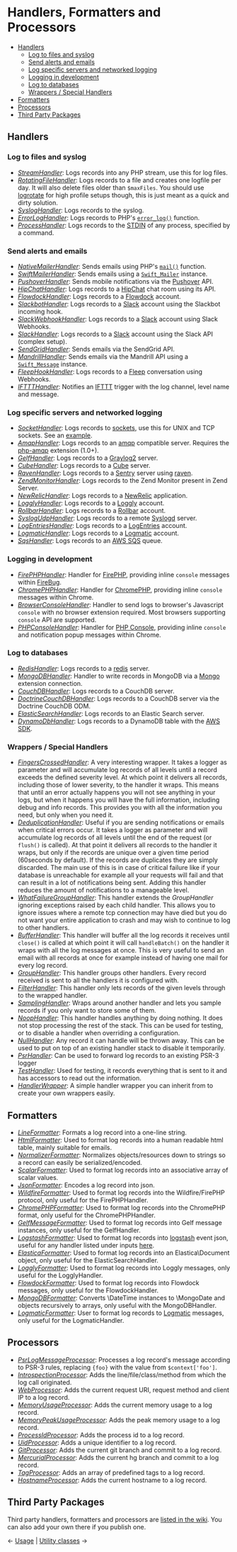 # Handlers, Formatters and Processors

- [Handlers](#handlers)
  - [Log to files and syslog](#log-to-files-and-syslog)
  - [Send alerts and emails](#send-alerts-and-emails)
  - [Log specific servers and networked logging](#log-specific-servers-and-networked-logging)
  - [Logging in development](#logging-in-development)
  - [Log to databases](#log-to-databases)
  - [Wrappers / Special Handlers](#wrappers--special-handlers)
- [Formatters](#formatters)
- [Processors](#processors)
- [Third Party Packages](#third-party-packages)

## Handlers

### Log to files and syslog

- [_StreamHandler_](../src/Monolog/Handler/StreamHandler.php): Logs records into any PHP stream, use this for log files.
- [_RotatingFileHandler_](../src/Monolog/Handler/RotatingFileHandler.php): Logs records to a file and creates one logfile per day.
  It will also delete files older than `$maxFiles`. You should use
  [logrotate](http://linuxcommand.org/man_pages/logrotate8.html) for high profile
  setups though, this is just meant as a quick and dirty solution.
- [_SyslogHandler_](../src/Monolog/Handler/SyslogHandler.php): Logs records to the syslog.
- [_ErrorLogHandler_](../src/Monolog/Handler/ErrorLogHandler.php): Logs records to PHP's
  [`error_log()`](http://docs.php.net/manual/en/function.error-log.php) function.
- [_ProcessHandler_](../src/Monolog/Handler/ProcessHandler.php): Logs records to the [STDIN](https://en.wikipedia.org/wiki/Standard_streams#Standard_input_.28stdin.29) of any process, specified by a command.

### Send alerts and emails

- [_NativeMailerHandler_](../src/Monolog/Handler/NativeMailerHandler.php): Sends emails using PHP's
  [`mail()`](http://php.net/manual/en/function.mail.php) function.
- [_SwiftMailerHandler_](../src/Monolog/Handler/SwiftMailerHandler.php): Sends emails using a [`Swift_Mailer`](http://swiftmailer.org/) instance.
- [_PushoverHandler_](../src/Monolog/Handler/PushoverHandler.php): Sends mobile notifications via the [Pushover](https://www.pushover.net/) API.
- [_HipChatHandler_](../src/Monolog/Handler/HipChatHandler.php): Logs records to a [HipChat](http://hipchat.com) chat room using its API.
- [_FlowdockHandler_](../src/Monolog/Handler/FlowdockHandler.php): Logs records to a [Flowdock](https://www.flowdock.com/) account.
- [_SlackbotHandler_](../src/Monolog/Handler/SlackbotHandler.php): Logs records to a [Slack](https://www.slack.com/) account using the Slackbot incoming hook.
- [_SlackWebhookHandler_](../src/Monolog/Handler/SlackWebhookHandler.php): Logs records to a [Slack](https://www.slack.com/) account using Slack Webhooks.
- [_SlackHandler_](../src/Monolog/Handler/SlackHandler.php): Logs records to a [Slack](https://www.slack.com/) account using the Slack API (complex setup).
- [_SendGridHandler_](../src/Monolog/Handler/SendGridHandler.php): Sends emails via the SendGrid API.
- [_MandrillHandler_](../src/Monolog/Handler/MandrillHandler.php): Sends emails via the Mandrill API using a [`Swift_Message`](http://swiftmailer.org/) instance.
- [_FleepHookHandler_](../src/Monolog/Handler/FleepHookHandler.php): Logs records to a [Fleep](https://fleep.io/) conversation using Webhooks.
- [_IFTTTHandler_](../src/Monolog/Handler/IFTTTHandler.php): Notifies an [IFTTT](https://ifttt.com/maker) trigger with the log channel, level name and message.

### Log specific servers and networked logging

- [_SocketHandler_](../src/Monolog/Handler/SocketHandler.php): Logs records to [sockets](http://php.net/fsockopen), use this
  for UNIX and TCP sockets. See an [example](sockets.md).
- [_AmqpHandler_](../src/Monolog/Handler/AmqpHandler.php): Logs records to an [amqp](http://www.amqp.org/) compatible
  server. Requires the [php-amqp](http://pecl.php.net/package/amqp) extension (1.0+).
- [_GelfHandler_](../src/Monolog/Handler/GelfHandler.php): Logs records to a [Graylog2](http://www.graylog2.org) server.
- [_CubeHandler_](../src/Monolog/Handler/CubeHandler.php): Logs records to a [Cube](http://square.github.com/cube/) server.
- [_RavenHandler_](../src/Monolog/Handler/RavenHandler.php): Logs records to a [Sentry](http://getsentry.com/) server using
  [raven](https://packagist.org/packages/raven/raven).
- [_ZendMonitorHandler_](../src/Monolog/Handler/ZendMonitorHandler.php): Logs records to the Zend Monitor present in Zend Server.
- [_NewRelicHandler_](../src/Monolog/Handler/NewRelicHandler.php): Logs records to a [NewRelic](http://newrelic.com/) application.
- [_LogglyHandler_](../src/Monolog/Handler/LogglyHandler.php): Logs records to a [Loggly](http://www.loggly.com/) account.
- [_RollbarHandler_](../src/Monolog/Handler/RollbarHandler.php): Logs records to a [Rollbar](https://rollbar.com/) account.
- [_SyslogUdpHandler_](../src/Monolog/Handler/SyslogUdpHandler.php): Logs records to a remote [Syslogd](http://www.rsyslog.com/) server.
- [_LogEntriesHandler_](../src/Monolog/Handler/LogEntriesHandler.php): Logs records to a [LogEntries](http://logentries.com/) account.
- [_LogmaticHandler_](../src/Monolog/Handler/LogmaticHandler.php): Logs records to a [Logmatic](http://logmatic.io/) account.
- [_SqsHandler_](../src/Monolog/Handler/SqsHandler.php): Logs records to an [AWS SQS](http://docs.aws.amazon.com/aws-sdk-php/v2/guide/service-sqs.html) queue.

### Logging in development

- [_FirePHPHandler_](../src/Monolog/Handler/FirePHPHandler.php): Handler for [FirePHP](http://www.firephp.org/), providing
  inline `console` messages within [FireBug](http://getfirebug.com/).
- [_ChromePHPHandler_](../src/Monolog/Handler/ChromePHPHandler.php): Handler for [ChromePHP](http://www.chromephp.com/), providing
  inline `console` messages within Chrome.
- [_BrowserConsoleHandler_](../src/Monolog/Handler/BrowserConsoleHandler.php): Handler to send logs to browser's Javascript `console` with
  no browser extension required. Most browsers supporting `console` API are supported.
- [_PHPConsoleHandler_](../src/Monolog/Handler/PHPConsoleHandler.php): Handler for [PHP Console](https://chrome.google.com/webstore/detail/php-console/nfhmhhlpfleoednkpnnnkolmclajemef), providing
  inline `console` and notification popup messages within Chrome.

### Log to databases

- [_RedisHandler_](../src/Monolog/Handler/RedisHandler.php): Logs records to a [redis](http://redis.io) server.
- [_MongoDBHandler_](../src/Monolog/Handler/MongoDBHandler.php): Handler to write records in MongoDB via a
  [Mongo](http://pecl.php.net/package/mongo) extension connection.
- [_CouchDBHandler_](../src/Monolog/Handler/CouchDBHandler.php): Logs records to a CouchDB server.
- [_DoctrineCouchDBHandler_](../src/Monolog/Handler/DoctrineCouchDBHandler.php): Logs records to a CouchDB server via the Doctrine CouchDB ODM.
- [_ElasticSearchHandler_](../src/Monolog/Handler/ElasticSearchHandler.php): Logs records to an Elastic Search server.
- [_DynamoDbHandler_](../src/Monolog/Handler/DynamoDbHandler.php): Logs records to a DynamoDB table with the [AWS SDK](https://github.com/aws/aws-sdk-php).

### Wrappers / Special Handlers

- [_FingersCrossedHandler_](../src/Monolog/Handler/FingersCrossedHandler.php): A very interesting wrapper. It takes a logger as
  parameter and will accumulate log records of all levels until a record
  exceeds the defined severity level. At which point it delivers all records,
  including those of lower severity, to the handler it wraps. This means that
  until an error actually happens you will not see anything in your logs, but
  when it happens you will have the full information, including debug and info
  records. This provides you with all the information you need, but only when
  you need it.
- [_DeduplicationHandler_](../src/Monolog/Handler/DeduplicationHandler.php): Useful if you are sending notifications or emails
  when critical errors occur. It takes a logger as parameter and will
  accumulate log records of all levels until the end of the request (or
  `flush()` is called). At that point it delivers all records to the handler
  it wraps, but only if the records are unique over a given time period
  (60seconds by default). If the records are duplicates they are simply
  discarded. The main use of this is in case of critical failure like if your
  database is unreachable for example all your requests will fail and that
  can result in a lot of notifications being sent. Adding this handler reduces
  the amount of notifications to a manageable level.
- [_WhatFailureGroupHandler_](../src/Monolog/Handler/WhatFailureGroupHandler.php): This handler extends the _GroupHandler_ ignoring
   exceptions raised by each child handler. This allows you to ignore issues
   where a remote tcp connection may have died but you do not want your entire
   application to crash and may wish to continue to log to other handlers.
- [_BufferHandler_](../src/Monolog/Handler/BufferHandler.php): This handler will buffer all the log records it receives
  until `close()` is called at which point it will call `handleBatch()` on the
  handler it wraps with all the log messages at once. This is very useful to
  send an email with all records at once for example instead of having one mail
  for every log record.
- [_GroupHandler_](../src/Monolog/Handler/GroupHandler.php): This handler groups other handlers. Every record received is
  sent to all the handlers it is configured with.
- [_FilterHandler_](../src/Monolog/Handler/FilterHandler.php): This handler only lets records of the given levels through
   to the wrapped handler.
- [_SamplingHandler_](../src/Monolog/Handler/SamplingHandler.php): Wraps around another handler and lets you sample records
   if you only want to store some of them.
- [_NoopHandler_](../src/Monolog/Handler/NoopHandler.php): This handler handles anything by doing nothing. It does not stop
  processing the rest of the stack. This can be used for testing, or to disable a handler when overriding a configuration.
- [_NullHandler_](../src/Monolog/Handler/NullHandler.php): Any record it can handle will be thrown away. This can be used
  to put on top of an existing handler stack to disable it temporarily.
- [_PsrHandler_](../src/Monolog/Handler/PsrHandler.php): Can be used to forward log records to an existing PSR-3 logger
- [_TestHandler_](../src/Monolog/Handler/TestHandler.php): Used for testing, it records everything that is sent to it and
  has accessors to read out the information.
- [_HandlerWrapper_](../src/Monolog/Handler/HandlerWrapper.php): A simple handler wrapper you can inherit from to create
 your own wrappers easily.

## Formatters

- [_LineFormatter_](../src/Monolog/Formatter/LineFormatter.php): Formats a log record into a one-line string.
- [_HtmlFormatter_](../src/Monolog/Formatter/HtmlFormatter.php): Used to format log records into a human readable html table, mainly suitable for emails.
- [_NormalizerFormatter_](../src/Monolog/Formatter/NormalizerFormatter.php): Normalizes objects/resources down to strings so a record can easily be serialized/encoded.
- [_ScalarFormatter_](../src/Monolog/Formatter/ScalarFormatter.php): Used to format log records into an associative array of scalar values.
- [_JsonFormatter_](../src/Monolog/Formatter/JsonFormatter.php): Encodes a log record into json.
- [_WildfireFormatter_](../src/Monolog/Formatter/WildfireFormatter.php): Used to format log records into the Wildfire/FirePHP protocol, only useful for the FirePHPHandler.
- [_ChromePHPFormatter_](../src/Monolog/Formatter/ChromePHPFormatter.php): Used to format log records into the ChromePHP format, only useful for the ChromePHPHandler.
- [_GelfMessageFormatter_](../src/Monolog/Formatter/GelfMessageFormatter.php): Used to format log records into Gelf message instances, only useful for the GelfHandler.
- [_LogstashFormatter_](../src/Monolog/Formatter/LogstashFormatter.php): Used to format log records into [logstash](http://logstash.net/) event json, useful for any handler listed under inputs [here](http://logstash.net/docs/latest).
- [_ElasticaFormatter_](../src/Monolog/Formatter/ElasticaFormatter.php): Used to format log records into an Elastica\Document object, only useful for the ElasticSearchHandler.
- [_LogglyFormatter_](../src/Monolog/Formatter/LogglyFormatter.php): Used to format log records into Loggly messages, only useful for the LogglyHandler.
- [_FlowdockFormatter_](../src/Monolog/Formatter/FlowdockFormatter.php): Used to format log records into Flowdock messages, only useful for the FlowdockHandler.
- [_MongoDBFormatter_](../src/Monolog/Formatter/MongoDBFormatter.php): Converts \DateTime instances to \MongoDate and objects recursively to arrays, only useful with the MongoDBHandler.
- [_LogmaticFormatter_](../src/Monolog/Formatter/LogmaticFormatter.php): User to format log records to [Logmatic](http://logmatic.io/) messages, only useful for the LogmaticHandler.

## Processors

- [_PsrLogMessageProcessor_](../src/Monolog/Processor/PsrLogMessageProcessor.php): Processes a log record's message according to PSR-3 rules, replacing `{foo}` with the value from `$context['foo']`.
- [_IntrospectionProcessor_](../src/Monolog/Processor/IntrospectionProcessor.php): Adds the line/file/class/method from which the log call originated.
- [_WebProcessor_](../src/Monolog/Processor/WebProcessor.php): Adds the current request URI, request method and client IP to a log record.
- [_MemoryUsageProcessor_](../src/Monolog/Processor/MemoryUsageProcessor.php): Adds the current memory usage to a log record.
- [_MemoryPeakUsageProcessor_](../src/Monolog/Processor/MemoryPeakUsageProcessor.php): Adds the peak memory usage to a log record.
- [_ProcessIdProcessor_](../src/Monolog/Processor/ProcessIdProcessor.php): Adds the process id to a log record.
- [_UidProcessor_](../src/Monolog/Processor/UidProcessor.php): Adds a unique identifier to a log record.
- [_GitProcessor_](../src/Monolog/Processor/GitProcessor.php): Adds the current git branch and commit to a log record.
- [_MercurialProcessor_](../src/Monolog/Processor/MercurialProcessor.php): Adds the current hg branch and commit to a log record.
- [_TagProcessor_](../src/Monolog/Processor/TagProcessor.php): Adds an array of predefined tags to a log record.
- [_HostnameProcessor_](../src/Monolog/Processor/HostnameProcessor.php): Adds the current hostname to a log record.

## Third Party Packages

Third party handlers, formatters and processors are
[listed in the wiki](https://github.com/Seldaek/monolog/wiki/Third-Party-Packages). You
can also add your own there if you publish one.

&larr; [Usage](01-usage.md) |  [Utility classes](03-utilities.md) &rarr;
